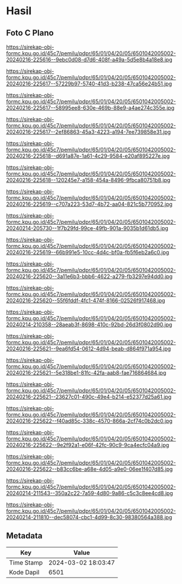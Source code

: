 # Hasil

## Foto C Plano

https://sirekap-obj-formc.kpu.go.id/45c7/pemilu/pdpr/65/01/04/20/05/6501042005002-20240216-225616--9ebc0d08-d7d6-408f-a49a-5d5e8b4a18e8.jpg

https://sirekap-obj-formc.kpu.go.id/45c7/pemilu/pdpr/65/01/04/20/05/6501042005002-20240216-225617--57229b97-5740-41d3-b238-47ca56e24b51.jpg

https://sirekap-obj-formc.kpu.go.id/45c7/pemilu/pdpr/65/01/04/20/05/6501042005002-20240216-225617--58995ee8-630e-469b-88e9-a4ae274c355e.jpg

https://sirekap-obj-formc.kpu.go.id/45c7/pemilu/pdpr/65/01/04/20/05/6501042005002-20240216-225617--2ef86863-45a3-4223-a194-7ee739858e31.jpg

https://sirekap-obj-formc.kpu.go.id/45c7/pemilu/pdpr/65/01/04/20/05/6501042005002-20240216-225618--d691a87e-1a61-4c29-9584-e20af895227e.jpg

https://sirekap-obj-formc.kpu.go.id/45c7/pemilu/pdpr/65/01/04/20/05/6501042005002-20240216-225618--120245e7-a158-454a-8496-9fbca80751b8.jpg

https://sirekap-obj-formc.kpu.go.id/45c7/pemilu/pdpr/65/01/04/20/05/6501042005002-20240216-225619--c707a223-53d7-4b72-aa04-821c5b770952.jpg

https://sirekap-obj-formc.kpu.go.id/45c7/pemilu/pdpr/65/01/04/20/05/6501042005002-20240214-205730--1f7b29fd-99ce-49fb-901a-9035b1d61db5.jpg

https://sirekap-obj-formc.kpu.go.id/45c7/pemilu/pdpr/65/01/04/20/05/6501042005002-20240216-225619--66b991e5-10cc-4d4c-bf0a-fb5f6eb2a6c0.jpg

https://sirekap-obj-formc.kpu.go.id/45c7/pemilu/pdpr/65/01/04/20/05/6501042005002-20240216-225620--3a11e6b3-bbb6-4622-a279-fb3297e94dd0.jpg

https://sirekap-obj-formc.kpu.go.id/45c7/pemilu/pdpr/65/01/04/20/05/6501042005002-20240216-225620--55f6fddf-4fc1-474f-8166-02526f917468.jpg

https://sirekap-obj-formc.kpu.go.id/45c7/pemilu/pdpr/65/01/04/20/05/6501042005002-20240214-210358--28aeab3f-8698-410c-92bd-26d3f0802d90.jpg

https://sirekap-obj-formc.kpu.go.id/45c7/pemilu/pdpr/65/01/04/20/05/6501042005002-20240216-225621--9ea6fd54-0612-4d94-beab-d864f971a954.jpg

https://sirekap-obj-formc.kpu.go.id/45c7/pemilu/pdpr/65/01/04/20/05/6501042005002-20240216-225621--5e318be1-81fc-42fa-aab8-fae716864684.jpg

https://sirekap-obj-formc.kpu.go.id/45c7/pemilu/pdpr/65/01/04/20/05/6501042005002-20240216-225621--23627c01-490c-49e4-b214-e52377d25a61.jpg

https://sirekap-obj-formc.kpu.go.id/45c7/pemilu/pdpr/65/01/04/20/05/6501042005002-20240216-225622--f40ad85c-338c-4570-866a-2cf74c0b2dc0.jpg

https://sirekap-obj-formc.kpu.go.id/45c7/pemilu/pdpr/65/01/04/20/05/6501042005002-20240216-225622--9e2f92a1-e06f-42fc-90c9-9ca4ecfc04a9.jpg

https://sirekap-obj-formc.kpu.go.id/45c7/pemilu/pdpr/65/01/04/20/05/6501042005002-20240216-225622--b83cc6be-a68e-4d05-a9e0-06ee1f407d85.jpg

https://sirekap-obj-formc.kpu.go.id/45c7/pemilu/pdpr/65/01/04/20/05/6501042005002-20240214-211543--350a2c22-7a59-4d80-9a86-c5c3c8ee4cd8.jpg

https://sirekap-obj-formc.kpu.go.id/45c7/pemilu/pdpr/65/01/04/20/05/6501042005002-20240214-211810--dec58074-cbc1-4d99-8c30-98380564a388.jpg


## Metadata

| Key        | Value               |
| ---------- | ------------------- |
| Time Stamp | 2024-03-02 18:03:47 |
| Kode Dapil | 6501                |



